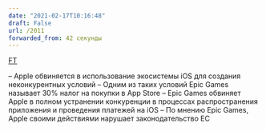```yaml
---
date: "2021-02-17T10:16:48"
draft: False
url: /2011
forwarded_from: 42 секунды
---
```


[FT](https://www.ft.com/content/e1259614-d954-400f-9265-f39a36c8c0c6)

– Apple обвиняется в использование экосистемы iOS для создания неконкурентных условий
– Одним из таких условий Epic Games называет 30% налог на покупки в App Store
– Epic Games обвиняет Apple в полном устранении конкуренции в процессах распространения приложения и проведения платежей на iOS
– По мнению Epic Games, Apple своими действиями нарушает законодательство ЕС

